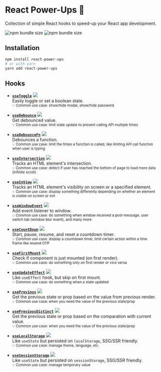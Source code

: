 # React Power-Ups 🌟

Collection of simple React hooks to speed-up your React app development.

![npm bundle size](https://img.shields.io/bundlephobia/min/react-power-ups)
![npm bundle size](https://img.shields.io/bundlephobia/minzip/react-power-ups)

## Installation

```sh
npm install react-power-ups
# or with yarn
yarn add react-power-ups
```

## Hooks

[img-demo]: https://img.shields.io/badge/demo-%20%20%20%F0%9F%9A%80-green.svg

- [**`useToggle`**](./src/use-toggle.ts) [![][img-demo]](https://codesandbox.io/s/github/afiiif/react-power-ups-demo?file=/pages/use-toggle.tsx&initialpath=/use-toggle)  
  Easily toggle or set a boolean state.  
  <small>💡 Common use case: show/hide modal, show/hide password</small>

- [**`useDebounce`**](./src/use-debounce.ts) [![][img-demo]](https://codesandbox.io/s/github/afiiif/react-power-ups-demo?file=/pages/use-debounce.tsx&initialpath=/use-debounce)  
  Get debounced value.  
  <small>💡 Common use case: limit state update to prevent calling API multiple times</small>

- [**`useDebounceFn`**](./src/use-debounce-fn.ts) [![][img-demo]](https://codesandbox.io/s/github/afiiif/react-power-ups-demo?file=/pages/use-debounce-fn.tsx&initialpath=/use-debounce-fn)  
  Debounces a function.  
  <small>💡 Common use case: limit the times a function is called, like limiting API call function when user is typing</small>

- [**`useIntersection`**](./src/use-intersection.ts) [![][img-demo]](https://codesandbox.io/s/github/afiiif/react-power-ups-demo?file=/pages/use-intersection.tsx&initialpath=/use-intersection)  
  Tracks an HTML element's intersection.  
  <small>💡 Common use case: detect if user has reached the bottom of page to load more data (infinite scroll)</small>

- [**`useInView`**](./src/use-in-view.ts) [![][img-demo]](https://codesandbox.io/s/github/afiiif/react-power-ups-demo?file=/pages/use-in-view.tsx&initialpath=/use-in-view)  
  Tracks an HTML element's visibility on screen or a specified element.  
  <small>💡 Common use case: display something differently depending on whether an element is visible on screen or not</small>

- [**`useWindowEvent`**](./src/use-window-event.ts) [![][img-demo]](https://codesandbox.io/s/github/afiiif/react-power-ups-demo?file=/pages/use-window-event.tsx&initialpath=/use-window-event)  
  Add event listener to window.  
  <small>💡 Common use case: do something when window received a post-message, user switch tab (window blur event), and many more</small>

- [**`useCountDown`**](./src/use-count-down.ts) [![][img-demo]](https://codesandbox.io/s/github/afiiif/react-power-ups-demo?file=/pages/use-count-down.tsx&initialpath=/use-count-down)  
  Start, pause, resume, and reset a countdown timer.  
  <small>💡 Common use case: display a countdown timer, limit certain action within a time frame like resend OTP</small>

- [**`useFirstMount`**](./src/use-first-mount.ts) [![][img-demo]](https://codesandbox.io/s/github/afiiif/react-power-ups-demo?file=/pages/use-first-mount.tsx&initialpath=/use-first-mount)  
  Check if component is just mounted (on first render).  
  <small>💡 Common use case: do something only on first render or vice versa</small>

- [**`useUpdateEffect`**](./src/use-update-effect.ts) [![][img-demo]](https://codesandbox.io/s/github/afiiif/react-power-ups-demo?file=/pages/use-update-effect.tsx&initialpath=/use-update-effect)  
  Like `useEffect` hook, but skip on first mount.  
  <small>💡 Common use case: do something when a state updated</small>

- [**`usePrevious`**](./src/use-previous.ts) [![][img-demo]](https://codesandbox.io/s/github/afiiif/react-power-ups-demo?file=/pages/use-previous.tsx&initialpath=/use-previous)  
  Get the previous state or prop based on the value from previous render.  
  <small>💡 Common use case: when you need the value of the previous state/prop</small>

- [**`usePreviousDistinct`**](./src/use-previous-distinct.ts) [![][img-demo]](https://codesandbox.io/s/github/afiiif/react-power-ups-demo?file=/pages/use-previous-distinct.tsx&initialpath=/use-previous-distinct)  
  Get the previous state or prop based on the comparation with current value.  
  <small>💡 Common use case: when you need the value of the previous state/prop</small>

- [**`useLocalStorage`**](./src/use-local-storage.ts) [![][img-demo]](https://codesandbox.io/s/github/afiiif/react-power-ups-demo?file=/pages/use-local-storage.tsx&initialpath=/use-local-storage)  
  Like `useState` but persisted on `localStorage`, SSG/SSR friendly.  
  <small>💡 Common use case: manage theme, language, etc.</small>

- [**`useSessionStorage`**](./src/use-session-storage.ts) [![][img-demo]](https://codesandbox.io/s/github/afiiif/react-power-ups-demo?file=/pages/use-session-storage.tsx&initialpath=/use-session-storage)  
  Like `useState` but persisted on `sessionStorage`, SSG/SSR friendly.  
  <small>💡 Common use case: manage temporary value</small>
